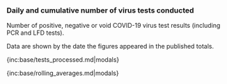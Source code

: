 ### Daily and cumulative number of virus tests conducted 

Number of positive, negative or void COVID-19 virus test results (including PCR and LFD tests).

Data are shown by the date the figures appeared in the published totals.

{inc:base/tests_processed.md|modals}

{inc:base/rolling_averages.md|modals}
